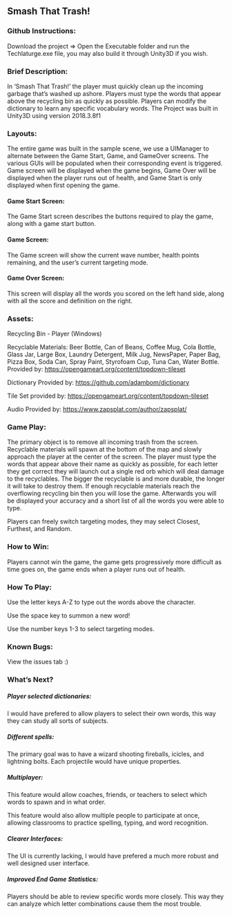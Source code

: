 ## Smash That Trash!

### Github Instructions: 
Download the project => Open the Executable folder and run the Techlaturge.exe file, you may also build it through Unity3D if you wish.

### Brief Description: 
In ‘Smash That Trash!’ the player must quickly clean up the incoming garbage that’s washed up ashore. Players must type the words that appear above the recycling bin as quickly as possible. Players can modify the dictionary to learn any specific vocabulary words. The Project was built in Unity3D using version 2018.3.8f1

### Layouts: 
The entire game was built in the sample scene, we use a UIManager to alternate between the Game Start, Game, and GameOver screens. The various GUIs will be populated when their corresponding event is triggered. Game screen will be displayed when the game begins, Game Over will be displayed when the player runs out of health, and Game Start is only displayed when first opening the game.

#### Game Start Screen:
The Game Start screen describes the buttons required to play the game, along with a game start button.

#### Game Screen:
The Game screen will show the current wave number, health points remaining, and the user’s current targeting mode.

#### Game Over Screen:
This screen will display all the words you scored on the left hand side, along with all the score and definition on the right.

### Assets: 
Recycling Bin - Player (Windows)

Recyclable Materials: Beer Bottle, Can of Beans, Coffee Mug, Cola Bottle, Glass Jar, Large Box, Laundry Detergent, Milk Jug, NewsPaper, Paper Bag, Pizza Box, Soda Can, Spray Paint, Styrofoam Cup, Tuna Can, Water Bottle. Provided by: https://opengameart.org/content/topdown-tileset

Dictionary Provided by:  https://github.com/adambom/dictionary

Tile Set provided by: https://opengameart.org/content/topdown-tileset

Audio Provided by: https://www.zapsplat.com/author/zapsplat/

### Game Play: 
The primary object is to remove all incoming trash from the screen. Recyclable materials will spawn at the bottom of the map and slowly approach the player at the center of the screen. The player must type the words that appear above their name as quickly as possible, for each letter they get correct they will launch out a single red orb which will deal damage to the recyclables. The bigger the recyclable is and more durable, the longer it will take to destroy them. If enough recyclable materials reach the overflowing recycling bin then you will lose the game. Afterwards you will be displayed your accuracy and a short list of all the words you were able to type.

Players can freely switch targeting modes, they may select Closest, Furthest, and Random.

### How to Win: 
Players cannot win the game, the game gets progressively more difficult as time goes on, the game ends when a player runs out of health.

### How To Play:
Use the letter keys A-Z to type out the words above the character.

Use the space key to summon a new word!

Use the number keys 1-3 to select targeting modes.

### Known Bugs:
View the issues tab :)

### What’s Next?
##### Player selected dictionaries:
I would have prefered to allow players to select their own words, this way they can study all sorts of subjects.
##### Different spells:
The primary goal was to have a wizard shooting fireballs, icicles, and lightning bolts. Each projectile would have unique properties.
##### Multiplayer:
This feature would allow coaches, friends, or teachers to select which words to spawn and in what order.

This feature would also allow multiple people to participate at once, allowing classrooms to practice spelling, typing, and word recognition.
##### Clearer Interfaces:
The UI is currently lacking, I would have prefered a much more robust and well designed user interface.
##### Improved End Game Statistics:
Players should be able to review specific words more closely. This way they can analyze which letter combinations cause them the most trouble.

